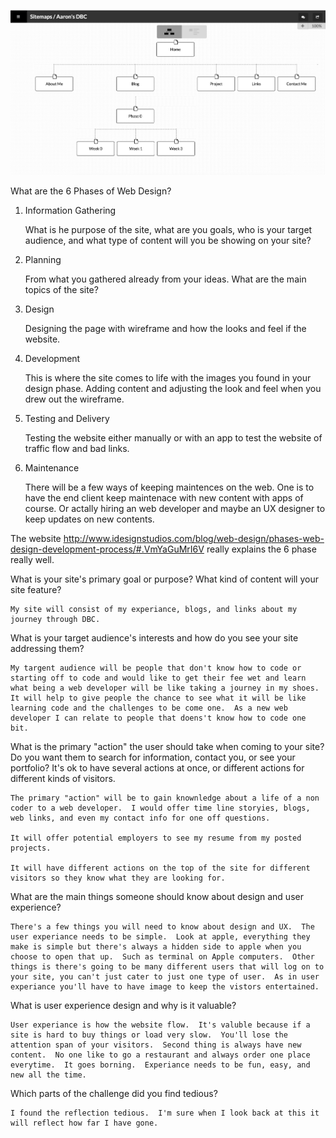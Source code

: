 ![Site Map](/week-2/imgs/Site-Map.png)


What are the 6 Phases of Web Design?


  1. Information Gathering

      What is he purpose of the site, what are you goals, who is your target audience, and what type of content will you be showing on your site?


  2. Planning

      From what you gathered already from your ideas.  What are the main topics of the site?


  3. Design

      Designing the page with wireframe and how the looks and feel if the website.


  4. Development


      This is where the site comes to life with the images you found in your design phase.  Adding content and adjusting the look and feel when you drew out the wireframe.


  5. Testing and Delivery

      Testing the website either manually or with an app to test the website of traffic flow and bad links.


  6. Maintenance

      There will be a few ways of keeping maintences on the web.  One is to have the end client keep maintenace with new content with apps of course.  Or actally hiring an web developer and maybe an UX designer to keep updates on new contents.


The website http://www.idesignstudios.com/blog/web-design/phases-web-design-development-process/#.VmYaGuMrI6V really explains the 6 phase really well.

What is your site's primary goal or purpose? What kind of content will your site feature?

    My site will consist of my experiance, blogs, and links about my journey through DBC.


What is your target audience's interests and how do you see your site addressing them?

    My targent audience will be people that don't know how to code or starting off to code and would like to get their fee wet and learn what being a web developer will be like taking a journey in my shoes.  It will help to give people the chance to see what it will be like learning code and the challenges to be come one.  As a new web developer I can relate to people that doens't know how to code one bit.


What is the primary "action" the user should take when coming to your site? Do you want them to search for information, contact you, or see your portfolio? It's ok to have several actions at once, or different actions for different kinds of visitors.

    The primary "action" will be to gain knownledge about a life of a non coder to a web developer.  I would offer time line storyies, blogs, web links, and even my contact info for one off questions.

    It will offer potential employers to see my resume from my posted projects.

    It will have different actions on the top of the site for different visitors so they know what they are looking for.



What are the main things someone should know about design and user experience?


    There's a few things you will need to know about design and UX.  The user experiance needs to be simple.  Look at apple, everything they make is simple but there's always a hidden side to apple when you choose to open that up.  Such as terminal on Apple computers.  Other things is there's going to be many different users that will log on to your site, you can't just cater to just one type of user.  As in user experiance you'll have to have image to keep the vistors entertained.


What is user experience design and why is it valuable?

    User experiance is how the website flow.  It's valuble because if a site is hard to buy things or load very slow.  You'll lose the attention span of your visitors.  Second thing is always have new content.  No one like to go a restaurant and always order one place everytime.  It goes borning.  Experiance needs to be fun, easy, and new all the time.


Which parts of the challenge did you find tedious?

    I found the reflection tedious.  I'm sure when I look back at this it will reflect how far I have gone.


